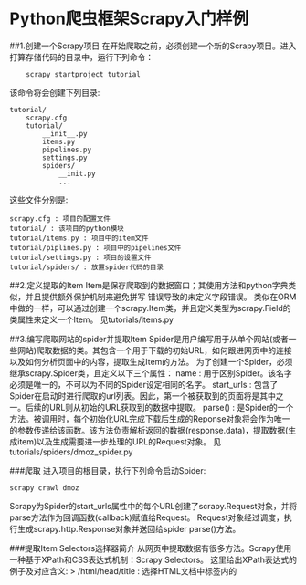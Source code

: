 # Python爬虫框架Scrapy入门样例
##1.创建一个Scrapy项目
在开始爬取之前，必须创建一个新的Scrapy项目。进入打算存储代码的目录中，运行下列命令：
```shell
    scrapy startproject tutorial
```
该命令将会创建下列目录:
```shell
tutorial/
    scrapy.cfg
    tutorial/
        __init__.py
        items.py
        pipelines.py
        settings.py
        spiders/
            __init.py
            ...
```

这些文件分别是:
```shell
scrapy.cfg : 项目的配置文件
tutorial/ : 该项目的python模块
tutorial/items.py : 项目中的item文件
tutorial/piplines.py : 项目中的pipelines文件
tutorial/settings.py : 项目的设置文件
tutorial/spiders/ : 放置spider代码的目录
```

##2.定义提取的Item
    Item是保存爬取到的数据窗口；其使用方法和python字典类似，并且提供额外保护机制来避免拼写
    错误导致的未定义字段错误。
    类似在ORM中做的一样，可以通过创建一个scrapy.Item类，并且定义类型为scrapy.Field的类属性来定义一个Item。
    见tutorials/items.py

##3.编写爬取网站的spider并提取Item
Spider是用户编写用于从单个网站(或者一些网站)爬取数据的类。其包含一个用于下载的初始URL，如何跟进网页中的连接以及如何分析页面中的内容，提取生成Item的方法。
为了创建一个Spider，必须继承scrapy.Spider类，且定义以下三个属性：
    name : 用于区别Spider。该名字必须是唯一的，不可以为不同的Spider设定相同的名字。
    start_urls : 包含了Spider在启动时进行爬取的url列表。因此，第一个被获取到的页面将是其中之一。后续的URL则从初始的URL获取到的数据中提取。
    parse() : 是Spider的一个方法。被调用时，每个初始化URL完成下载后生成的Reponse对象将会作为唯一的参数传递给该函数。该方法负责解析返回的数据(response.data)，提取数据(生成item)以及生成需要进一步处理的URL的Request对象。
    见tutorials/spiders/dmoz_spider.py

###爬取
进入项目的根目录，执行下列命令启动Spider:
```shell
scrapy crawl dmoz
```
Scrapy为Spider的start_urls属性中的每个URL创建了scrapy.Request对象，并将parse方法作为回调函数(callback)赋值给Request。
Request对象经过调度，执行生成scrapy.http.Response对象并送回给spider parse()方法。

###提取Item
Selectors选择器简介
从网页中提取数据有很多方法。Scrapy使用一种基于XPath和CSS表达式机制：Scrapy Selectors。
这里给出XPath表达式的例子及对应含义:
    > /html/head/title : 选择HTML文档中<head>标签内的<title>元素
    > /html/head/title/text() : 选择上面提到的<title>元素的文字
    > //td : 选择所有的<td>元素
    > //div[@class="mine"] : 选择所有具有class="mine"属性有div元素

为了配合XPath,Scrapy除了提供了Selector之外，还提供了方法来避免每次从response中提取数据时生成selector的麻烦。
Selector有四个基本的方法:
    > xpath() : 传入xpath表达式，返回该表达式所对应的所有节点的selector list列表。
    > css() : 传入css表达式，返回该表达式所对应的所有节点的selector list列表
    > extract() : 序列化该节点的unicode字符串并返回list列表
    > re() : 根据传入的正则表达式对数据进行提取，返回unicode字符串list列表

###提取数据
可以通过这段代码选择该页面中网站列表里所有&lt;li&gt;元素:
```python
    response.xpath('//ul/li')
```
网站的描述:
```python
    response.xpath('//ul/li/text()').extract()
```
网站的标题:
```python
    response.xpath('//ul/li/a/text()').extract()
```
网站的连接:
```python
    response.xpath('//ul/li/a/@href').extract()
```

之前提到过，每个.xpath()调用返回selector组成的list，因此可以拼接更多的.xpath()来进一步获取某个节点。
```python
for sel in response.xpath('//ul/li'):
    title = sel.xpath('a/text()').extract()
    link = sel.xpath('a/@href').extract()
    desc = sel.xpath('text()').extract
    print title, link, desc
```
###使用Item
Item对象是自定义的python字典。可以使用标准的字典语法来获取到其每个字段的值。
```shell
>>> item = DmozItem()
>>> item['title'] = 'Example title'
>>> item['title']
```
一般来说，Spider将会把爬取到的数据以Item对象返回。

###保存爬取到的数据
最简单存储爬取的数据的方式是使用Feed exports：
```shell
scrapy crawl dmoz -o items.json
```
该命令将采用JSON格式对爬取的数据进行序列化，生成items.json文件。

在类似本篇教程里这样小规模的项目中，这种存储方式已经足够。 如果需要对爬取到的item做更多更为复杂的操作，您可以编
写 Item Pipeline 。 类似于我们在创建项目时对Item做的，用于您编写自己的 tutorial/pipelines.py 也被创建。不过
如果您仅仅想要保存item，您不需要实现任何的pipeline。

##4.编写Item Pipeline来存储提取到的Item(即数据)
